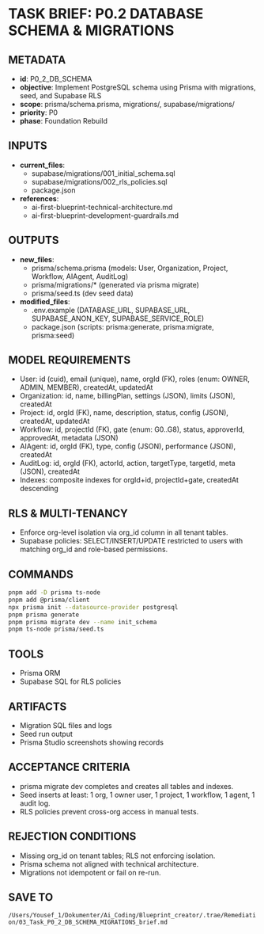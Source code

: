 # TASK BRIEF: P0.2 DATABASE SCHEMA & MIGRATIONS

## METADATA
- **id**: P0_2_DB_SCHEMA
- **objective**: Implement PostgreSQL schema using Prisma with migrations, seed, and Supabase RLS
- **scope**: prisma/schema.prisma, migrations/, supabase/migrations/
- **priority**: P0
- **phase**: Foundation Rebuild

## INPUTS
- **current_files**:
  - supabase/migrations/001_initial_schema.sql
  - supabase/migrations/002_rls_policies.sql
  - package.json
- **references**:
  - ai-first-blueprint-technical-architecture.md
  - ai-first-blueprint-development-guardrails.md

## OUTPUTS
- **new_files**:
  - prisma/schema.prisma (models: User, Organization, Project, Workflow, AIAgent, AuditLog)
  - prisma/migrations/* (generated via prisma migrate)
  - prisma/seed.ts (dev seed data)
- **modified_files**:
  - .env.example (DATABASE_URL, SUPABASE_URL, SUPABASE_ANON_KEY, SUPABASE_SERVICE_ROLE)
  - package.json (scripts: prisma:generate, prisma:migrate, prisma:seed)

## MODEL REQUIREMENTS
- User: id (cuid), email (unique), name, orgId (FK), roles (enum: OWNER, ADMIN, MEMBER), createdAt, updatedAt
- Organization: id, name, billingPlan, settings (JSON), limits (JSON), createdAt
- Project: id, orgId (FK), name, description, status, config (JSON), createdAt, updatedAt
- Workflow: id, projectId (FK), gate (enum: G0..G8), status, approverId, approvedAt, metadata (JSON)
- AIAgent: id, orgId (FK), type, config (JSON), performance (JSON), createdAt
- AuditLog: id, orgId (FK), actorId, action, targetType, targetId, meta (JSON), createdAt
- Indexes: composite indexes for orgId+id, projectId+gate, createdAt descending

## RLS & MULTI-TENANCY
- Enforce org-level isolation via org_id column in all tenant tables.
- Supabase policies: SELECT/INSERT/UPDATE restricted to users with matching org_id and role-based permissions.

## COMMANDS
```bash
pnpm add -D prisma ts-node
pnpm add @prisma/client
npx prisma init --datasource-provider postgresql
pnpm prisma generate
pnpm prisma migrate dev --name init_schema
pnpm ts-node prisma/seed.ts
```

## TOOLS
- Prisma ORM
- Supabase SQL for RLS policies

## ARTIFACTS
- Migration SQL files and logs
- Seed run output
- Prisma Studio screenshots showing records

## ACCEPTANCE CRITERIA
- prisma migrate dev completes and creates all tables and indexes.
- Seed inserts at least: 1 org, 1 owner user, 1 project, 1 workflow, 1 agent, 1 audit log.
- RLS policies prevent cross-org access in manual tests.

## REJECTION CONDITIONS
- Missing org_id on tenant tables; RLS not enforcing isolation.
- Prisma schema not aligned with technical architecture.
- Migrations not idempotent or fail on re-run.

## SAVE TO
`/Users/Yousef_1/Dokumenter/Ai_Coding/Blueprint_creator/.trae/Remediation/03_Task_P0_2_DB_SCHEMA_MIGRATIONS_brief.md`